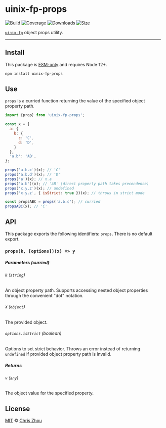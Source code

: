 # uinix-fp-props

[![Build][build-badge]][build]
[![Coverage][coverage-badge]][coverage]
[![Downloads][downloads-badge]][downloads]
[![Size][bundle-size-badge]][bundle-size]

[`uinix-fp`][uinix-fp] object props utility.

---

## Install

This package is [ESM-only][] and requires Node 12+.

```sh
npm install uinix-fp-props
```

## Use

`props` is a curried function returning the value of the specified object property path.

```js
import {prop} from 'uinix-fp-props';

const x = {
  a: {
    b: {
      c: 'C',
      d: 'D',
    }
  },
  'a.b': 'AB',
};

props('a.b.c')(x); // 'C'
props('a.b.d')(x); // 'D'
props('a')(x); // x.a
props('a.b')(x); // 'AB' (direct property path takes precendence)
props('x.y.z')(x); // undefined
props('x.y.z', { isStrict: true })(x); // throws in strict mode

const propsABC = props('a.b.c'); // curried
propsABC(x); // 'C'
```

## API

This package exports the following identifiers: `props`.  There is no default export.

### `props(k, [options])(x) => y`

##### Parameters (curried)

###### `k` (`string`)
An object property path.  Supports accessing nested object properties through the convenient "dot" notation.

###### `X` (`object`)
The provided object.

###### `options.isStrict` (boolean)
Options to set strict behavior.  Throws an error instead of returning `undefined` if provided object property path is invalid.

##### Returns

###### `v` (`any`)
The object value for the specified property.

## License

[MIT][license] © [Chris Zhou][author]

<!-- project -->
[author]: https://github.com/chrisrzhou
[license]: https://github.com/uinix-js/uinix-fp/blob/main/license
[build]: https://github.com/uinix-js/uinix-fp/actions
[build-badge]: https://github.com/uinix-js/uinix-fp/workflows/main/badge.svg
[coverage]: https://codecov.io/github/uinix-js/uinix-fp
[coverage-badge]: https://img.shields.io/codecov/c/github/uinix-js/uinix-fp.svg
[downloads]: https://www.npmjs.com/package/uinix-fp-props
[downloads-badge]: https://img.shields.io/npm/dm/uinix-fp-props.svg
[bundle-size]: https://bundlephobia.com/result?p=uinix-fp-props
[bundle-size-badge]: https://img.shields.io/bundlephobia/minzip/uinix-fp-props.svg

<!-- defs -->
[ESM-only]: https://gist.github.com/sindresorhus/a39789f98801d908bbc7ff3ecc99d99c
[uinix-fp]: https://github.com/uinix-js/uinix-fp

